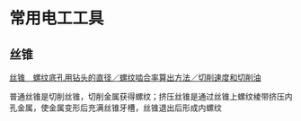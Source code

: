 # 常用电工工具
## 丝锥
[丝锥　螺纹底孔用钻头的直径／螺纹啮合率算出方法／切削速度和切削油](https://www.misumi.com.cn/maker/misumi/fs/other/32.html)

普通丝锥是切削丝锥，切削金属获得螺纹；挤压丝锥是通过丝锥上螺纹棱带挤压内孔金属，使金属变形后充满丝锥牙槽，丝锥退出后形成内螺纹
